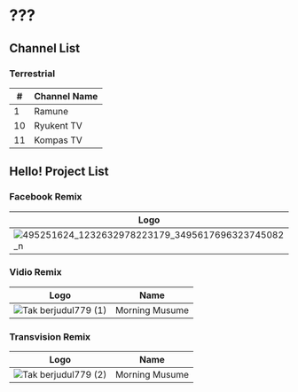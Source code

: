 # ???
## Channel List
### Terrestrial
\# | Channel Name
-- | --
1 | Ramune
10 | Ryukent TV
11 | Kompas TV
## Hello! Project List
### Facebook Remix
Logo | Name
-- | --
![495251624_1232632978223179_3495617696323745082_n](https://github.com/user-attachments/assets/d614d5d7-81fc-42d1-840f-609c1e860294) | Morning Musume
### Vidio Remix
Logo | Name
-- | --
![Tak berjudul779 (1)](https://github.com/user-attachments/assets/462bd09e-220c-48bf-b752-9a3d8fa9921f) | Morning Musume
### Transvision Remix
Logo | Name
-- | --
![Tak berjudul779 (2)](https://github.com/user-attachments/assets/94d3111e-c649-45fc-aae5-cc5f663ff1eb) | Morning Musume
